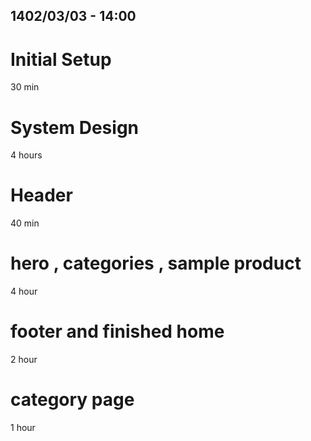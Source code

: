 ## 1402/03/03 - 14:00

# Initial Setup

30 min

# System Design

4 hours

# Header

40 min

# hero , categories , sample product

4 hour

# footer and finished home

2 hour

# category page

1 hour
